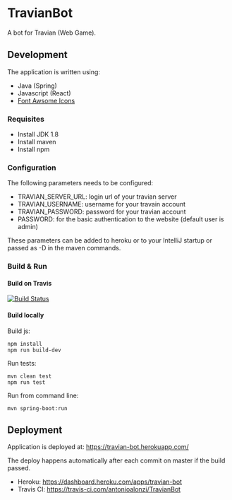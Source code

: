 # TravianBot

A bot for Travian (Web Game).



## Development

The application is written using:
 * Java (Spring)
 * Javascript (React)
 * [Font Awsome Icons](https://www.w3schools.com/icons/fontawesome_icons_brand.asp)



### Requisites

 * Install JDK 1.8
 * Install maven
 * Install npm
 
 
### Configuration

The following parameters needs to be configured:
 
 * TRAVIAN_SERVER_URL: login url of your travian server
 * TRAVIAN_USERNAME: username for your travain account
 * TRAVIAN_PASSWORD: password for your travian account
 * PASSWORD: for the basic authentication to the website (default user is admin)
 
These parameters can be added to heroku or to your IntelliJ startup or passed as -D in the maven commands.

### Build & Run

#### Build on Travis

 [![Build Status](https://travis-ci.com/antonioalonzi/TravianBot.svg?branch=master)](https://travis-ci.com/antonioalonzi/TravianBot)

#### Build locally
    
Build js:

    npm install
    npm run build-dev

Run tests:
    
    mvn clean test
    npm run test

Run from command line:

    mvn spring-boot:run


## Deployment

Application is deployed at: https://travian-bot.herokuapp.com/

The deploy happens automatically after each commit on master if the build passed. 

 * Heroku: https://dashboard.heroku.com/apps/travian-bot
 * Travis CI: https://travis-ci.com/antonioalonzi/TravianBot

